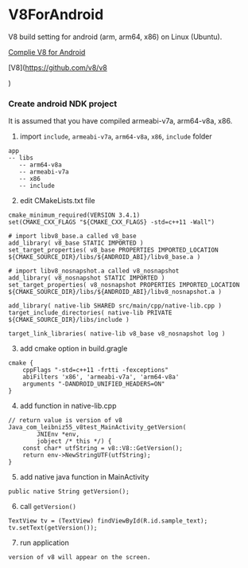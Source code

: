 # V8ForAndroid
V8 build setting for android (arm, arm64, x86) on Linux (Ubuntu).

[Complie V8 for Android](https://github.com/leibniz55/ComplieV8ForAndroid/blob/master/README.md)

[V8](https://github.com/v8/v8

)
### Create android NDK project
It is assumed that you have compiled armeabi-v7a, arm64-v8a, x86.

1. import `include`, `armeabi-v7a`, `arm64-v8a`, `x86`, `include` folder
```
app
-- libs
   -- arm64-v8a
   -- armeabi-v7a
   -- x86
   -- include
```

2. edit CMakeLists.txt file
```
cmake_minimum_required(VERSION 3.4.1)
set(CMAKE_CXX_FLAGS "${CMAKE_CXX_FLAGS} -std=c++11 -Wall")

# import libv8_base.a called v8_base
add_library( v8_base STATIC IMPORTED )
set_target_properties( v8_base PROPERTIES IMPORTED_LOCATION ${CMAKE_SOURCE_DIR}/libs/${ANDROID_ABI}/libv8_base.a )

# import libv8_nosnapshot.a called v8_nosnapshot
add_library( v8_nosnapshot STATIC IMPORTED )
set_target_properties( v8_nosnapshot PROPERTIES IMPORTED_LOCATION ${CMAKE_SOURCE_DIR}/libs/${ANDROID_ABI}/libv8_nosnapshot.a )

add_library( native-lib SHARED src/main/cpp/native-lib.cpp )
target_include_directories( native-lib PRIVATE ${CMAKE_SOURCE_DIR}/libs/include )

target_link_libraries( native-lib v8_base v8_nosnapshot log )

```

3. add cmake option in build.gragle
```
cmake {
    cppFlags "-std=c++11 -frtti -fexceptions"
    abiFilters 'x86', 'armeabi-v7a', 'arm64-v8a'
    arguments "-DANDROID_UNIFIED_HEADERS=ON"
}
```

4. add function in native-lib.cpp
```
// return value is version of v8
Java_com_leibniz55_v8test_MainActivity_getVersion(
        JNIEnv *env,
        jobject /* this */) {
    const char* utfString = v8::V8::GetVersion();
    return env->NewStringUTF(utfString);
}
```

5. add native java function in MainActivity
```
public native String getVersion();

```
6. call `getVersion()`
```
TextView tv = (TextView) findViewById(R.id.sample_text);
tv.setText(getVersion());
```

7. run application 
```
version of v8 will appear on the screen.
```

